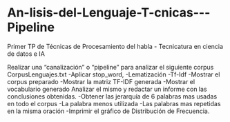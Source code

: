 # An-lisis-del-Lenguaje-T-cnicas---Pipeline
Primer TP de Técnicas de Procesamiento del habla - Tecnicatura en ciencia de datos e IA


Realizar una “canalización” o “pipeline” para analizar el siguiente corpus CorpusLenguajes.txt
-Aplicar stop_word, 
-Lematización
-Tf-Idf
-Mostrar el corpus preparado
-Mostrar la matriz TF-IDF generada
-Mostrar el vocabulario generado
Analizar el mismo y redactar un informe con las conclusiones obtenidas.
-Obtener las jerarquía de 6 palabras mas usadas en todo el corpus
-La palabra menos utilizada
-Las palabras mas repetidas en la misma oración
-Imprimir el gráfico de Distribución de Frecuencia.
